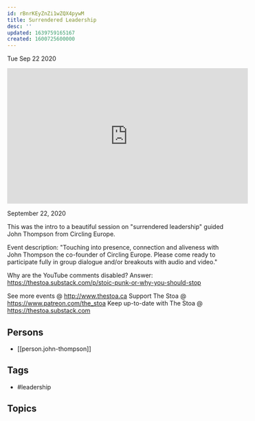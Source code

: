 ```yaml
---
id: rBnrKEyZnZi1wZQX4pywM
title: Surrendered Leadership
desc: ''
updated: 1639759165167
created: 1600725600000
---
```





Tue Sep 22 2020

<iframe width="560" height="315" src="https://www.youtube.com/embed/BZNVtPAsous" title="Surrendered Leadership w/ John Thompson" frameborder="0" allow="accelerometer; autoplay; clipboard-write; encrypted-media; gyroscope; picture-in-picture" allowfullscreen ></iframe>

September 22, 2020

This was the intro to a beautiful session on "surrendered leadership" guided John Thompson from Circling Europe.

Event description: "Touching into presence, connection and aliveness with John Thompson the co-founder of Circling Europe. Please come ready to participate fully in group dialogue and/or breakouts with audio and video."

Why are the YouTube comments disabled? Answer: https://thestoa.substack.com/p/stoic-punk-or-why-you-should-stop

See more events @ http://www.thestoa.ca
Support The Stoa @ https://www.patreon.com/the_stoa
Keep up-to-date with The Stoa @ https://thestoa.substack.com

## Persons

- [[person.john-thompson]]

## Tags

- #leadership

## Topics



